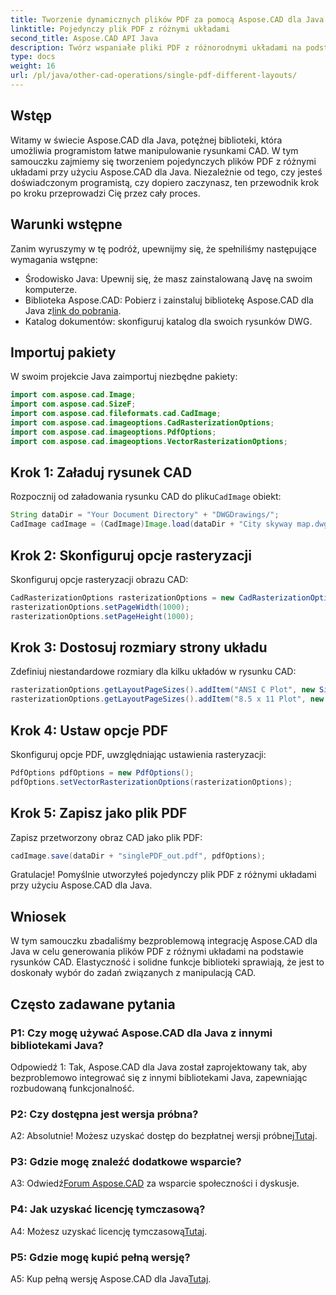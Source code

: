 ```yaml
---
title: Tworzenie dynamicznych plików PDF za pomocą Aspose.CAD dla Java
linktitle: Pojedynczy plik PDF z różnymi układami
second_title: Aspose.CAD API Java
description: Twórz wspaniałe pliki PDF z różnorodnymi układami na podstawie rysunków CAD za pomocą Aspose.CAD dla Java. Łatwa integracja i zaawansowane funkcje dla programistów Java.
type: docs
weight: 16
url: /pl/java/other-cad-operations/single-pdf-different-layouts/
---
```

## Wstęp

Witamy w świecie Aspose.CAD dla Java, potężnej biblioteki, która umożliwia programistom łatwe manipulowanie rysunkami CAD. W tym samouczku zajmiemy się tworzeniem pojedynczych plików PDF z różnymi układami przy użyciu Aspose.CAD dla Java. Niezależnie od tego, czy jesteś doświadczonym programistą, czy dopiero zaczynasz, ten przewodnik krok po kroku przeprowadzi Cię przez cały proces.

## Warunki wstępne

Zanim wyruszymy w tę podróż, upewnijmy się, że spełniliśmy następujące wymagania wstępne:
- Środowisko Java: Upewnij się, że masz zainstalowaną Javę na swoim komputerze.
-  Biblioteka Aspose.CAD: Pobierz i zainstaluj bibliotekę Aspose.CAD dla Java z[link do pobrania](https://releases.aspose.com/cad/java/).
- Katalog dokumentów: skonfiguruj katalog dla swoich rysunków DWG.

## Importuj pakiety

W swoim projekcie Java zaimportuj niezbędne pakiety:

```java
import com.aspose.cad.Image;
import com.aspose.cad.SizeF;
import com.aspose.cad.fileformats.cad.CadImage;
import com.aspose.cad.imageoptions.CadRasterizationOptions;
import com.aspose.cad.imageoptions.PdfOptions;
import com.aspose.cad.imageoptions.VectorRasterizationOptions;
```

## Krok 1: Załaduj rysunek CAD

 Rozpocznij od załadowania rysunku CAD do pliku`CadImage` obiekt:

```java
String dataDir = "Your Document Directory" + "DWGDrawings/";
CadImage cadImage = (CadImage)Image.load(dataDir + "City skyway map.dwg");
```

## Krok 2: Skonfiguruj opcje rasteryzacji

Skonfiguruj opcje rasteryzacji obrazu CAD:

```java
CadRasterizationOptions rasterizationOptions = new CadRasterizationOptions();
rasterizationOptions.setPageWidth(1000);
rasterizationOptions.setPageHeight(1000);
```

## Krok 3: Dostosuj rozmiary strony układu

Zdefiniuj niestandardowe rozmiary dla kilku układów w rysunku CAD:

```java
rasterizationOptions.getLayoutPageSizes().addItem("ANSI C Plot", new SizeF(500, 1000));
rasterizationOptions.getLayoutPageSizes().addItem("8.5 x 11 Plot", new SizeF(1000, 100));
```

## Krok 4: Ustaw opcje PDF

Skonfiguruj opcje PDF, uwzględniając ustawienia rasteryzacji:

```java
PdfOptions pdfOptions = new PdfOptions();
pdfOptions.setVectorRasterizationOptions(rasterizationOptions);
```

## Krok 5: Zapisz jako plik PDF

Zapisz przetworzony obraz CAD jako plik PDF:

```java
cadImage.save(dataDir + "singlePDF_out.pdf", pdfOptions);
```

Gratulacje! Pomyślnie utworzyłeś pojedynczy plik PDF z różnymi układami przy użyciu Aspose.CAD dla Java.

## Wniosek

W tym samouczku zbadaliśmy bezproblemową integrację Aspose.CAD dla Java w celu generowania plików PDF z różnymi układami na podstawie rysunków CAD. Elastyczność i solidne funkcje biblioteki sprawiają, że jest to doskonały wybór do zadań związanych z manipulacją CAD.

## Często zadawane pytania

### P1: Czy mogę używać Aspose.CAD dla Java z innymi bibliotekami Java?

Odpowiedź 1: Tak, Aspose.CAD dla Java został zaprojektowany tak, aby bezproblemowo integrować się z innymi bibliotekami Java, zapewniając rozbudowaną funkcjonalność.

### P2: Czy dostępna jest wersja próbna?

 A2: Absolutnie! Możesz uzyskać dostęp do bezpłatnej wersji próbnej[Tutaj](https://releases.aspose.com/).

### P3: Gdzie mogę znaleźć dodatkowe wsparcie?

 A3: Odwiedź[Forum Aspose.CAD](https://forum.aspose.com/c/cad/19) za wsparcie społeczności i dyskusje.

### P4: Jak uzyskać licencję tymczasową?

 A4: Możesz uzyskać licencję tymczasową[Tutaj](https://purchase.aspose.com/temporary-license/).

### P5: Gdzie mogę kupić pełną wersję?

A5: Kup pełną wersję Aspose.CAD dla Java[Tutaj](https://purchase.aspose.com/buy).